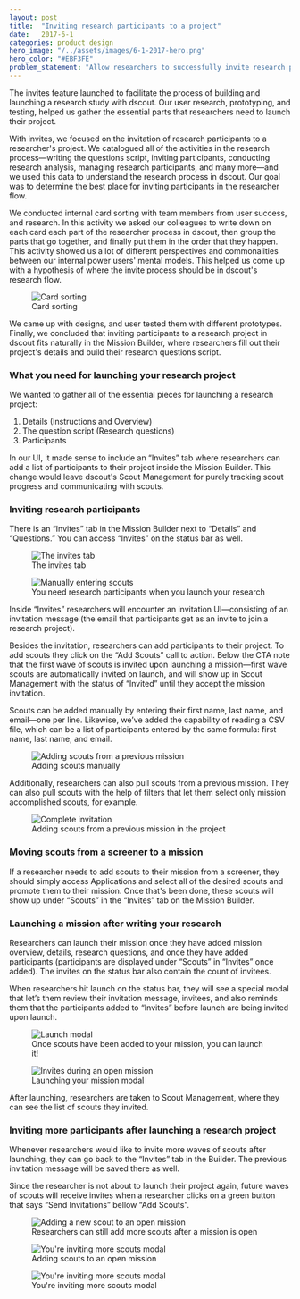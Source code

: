 ```yaml
---
layout: post
title:  "Inviting research participants to a project"
date:   2017-6-1
categories: product design
hero_image: "/../assets/images/6-1-2017-hero.png"
hero_color: "#EBF3FE"
problem_statement: "Allow researchers to successfully invite research participants to their projects."
---
```

The invites feature launched to facilitate the process of building and launching a research study with dscout. Our user research, prototyping, and testing, helped us gather the essential parts that researchers need to launch their project.

With invites, we focused on the invitation of research participants to a researcher's project. We catalogued all of the activities in the research process—writing the questions script, inviting participants, conducting research analysis, managing research participants, and many more—and we used this data to understand the research process in dscout. Our goal was to determine the best place for inviting participants in the researcher flow.

We conducted internal card sorting with team members from user success, and research. In this activity we asked our colleagues to write down on each card each part of the researcher process in dscout, then group the parts that go together, and finally put them in the order that they happen. This activity showed us a lot of different perspectives and commonalities between our internal power users' mental models. This helped us come up with a hypothesis of where the invite process should be in dscout's research flow.

<figure>
	<img src="../../../../../../assets/images/card-sort.png" title="Card sorting" />
	<figcaption class="media-caption center">Card sorting</figcaption>
</figure>

We came up with designs, and user tested them with different prototypes. Finally, we concluded that inviting participants to a research project in dscout fits naturally in the Mission Builder, where researchers fill out their project's details and build their research questions script.

### What you need for launching your research project
We wanted to gather all of the essential pieces for launching a research project:

1. Details (Instructions and Overview)
2. The question script (Research questions)
3. Participants

In our UI, it made sense to include an “Invites” tab where researchers can add a list of participants to their project inside the Mission Builder. This change would leave dscout's Scout Management for purely tracking scout progress and communicating with scouts.

### Inviting research participants

There is an “Invites” tab in the Mission Builder next to “Details” and “Questions.” You can access “Invites” on the status bar as well.

<figure>
	<img src="../../../../../../assets/images/invites-1.png" title="The invites tab" />
	<figcaption class="media-caption center">The invites tab</figcaption>
</figure>

<figure>
	<img src="../../../../../../assets/images/invites-2.png" title="Manually entering scouts" />
	<figcaption class="media-caption center">You need research participants when you launch your research</figcaption>
</figure>

Inside “Invites” researchers will encounter an invitation UI—consisting of an invitation message (the email that participants get as an invite to join a research project).

Besides the invitation, researchers can add participants to their project. To add scouts they click on the “Add Scouts” call to action. Below the CTA note that the first wave of scouts is invited upon launching a mission—first wave scouts are automatically invited on launch, and will show up in Scout Management with the status of “Invited” until they accept the mission invitation.

Scouts can be added manually by entering their first name, last name, and email—one per line. Likewise, we’ve added the capability of reading a CSV file, which can be a list of participants entered by the same formula: first name, last name, and email.

<figure>
	<img src="../../../../../../assets/images/invites-3.png" title="Adding scouts from a previous mission" />
	<figcaption class="media-caption center">Adding scouts manually</figcaption>
</figure>

Additionally, researchers can also pull scouts from a previous mission. They can also pull scouts with the help of filters that let them select only mission accomplished scouts, for example.

<figure>
	<img src="../../../../../../assets/images/invites-4.png" title="Complete invitation" />
	<figcaption class="media-caption center">Adding scouts from a previous mission in the project</figcaption>
</figure>

### Moving scouts from a screener to a mission

If a researcher needs to add scouts to their mission from a screener, they should simply access Applications and select all of the desired scouts and promote them to their mission. Once that's been done, these scouts will show up under “Scouts” in the “Invites” tab on the Mission Builder.

### Launching a mission after writing your research

Researchers can launch their mission once they have added mission overview, details, research questions, and once they have added participants (participants are displayed under “Scouts” in “Invites” once added). The invites on the status bar also contain the count of invitees.

When researchers hit launch on the status bar, they will see a special modal that let’s them review their invitation message, invitees, and also reminds them that the participants added to “Invites” before launch are being invited upon launch.

<figure>
	<img src="../../../../../../assets/images/invites-5.png" title="Launch modal" />
	<figcaption class="media-caption center">Once scouts have been added to your mission, you can launch it!</figcaption>
</figure>

<figure>
	<img src="../../../../../../assets/images/invites-6.png" title="Invites during an open mission" />
	<figcaption class="media-caption center">Launching your mission modal</figcaption>
</figure>

After launching, researchers are taken to Scout Management, where they can see the list of scouts they invited.

### Inviting more participants after launching a research project

Whenever researchers would like to invite more waves of scouts after launching, they can go back to the “Invites” tab in the Builder. The previous invitation message will be saved there as well.

Since the researcher is not about to launch their project again, future waves of scouts will receive invites when a researcher clicks on a green button that says “Send Invitations” bellow “Add Scouts”.

<figure>
	<img src="../../../../../../assets/images/invites-7.png" title="Adding a new scout to an open mission" />
	<figcaption class="media-caption center">Researchers can still add more scouts after a mission is open</figcaption>
</figure>

<figure>
	<img src="../../../../../../assets/images/invites-8.png" title="You're inviting more scouts modal" />
	<figcaption class="media-caption center">Adding scouts to an open mission</figcaption>
</figure>

<figure>
	<img src="../../../../../../assets/images/invites-9.png" title="You're inviting more scouts modal" />
	<figcaption class="media-caption center">You're inviting more scouts modal</figcaption>
</figure>
